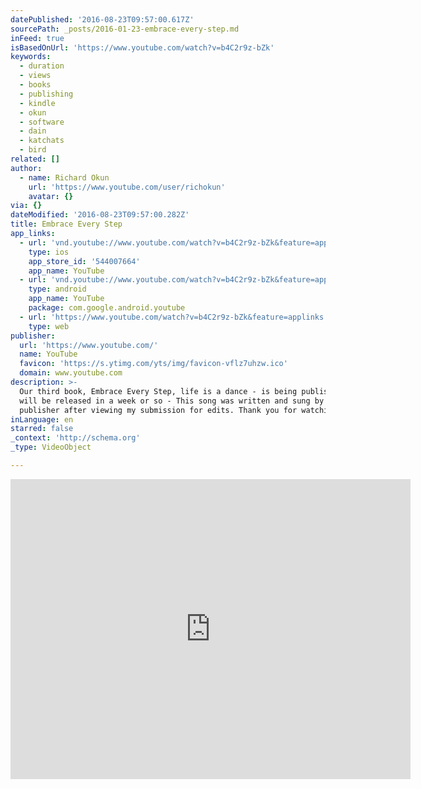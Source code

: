```yaml
---
datePublished: '2016-08-23T09:57:00.617Z'
sourcePath: _posts/2016-01-23-embrace-every-step.md
inFeed: true
isBasedOnUrl: 'https://www.youtube.com/watch?v=b4C2r9z-bZk'
keywords:
  - duration
  - views
  - books
  - publishing
  - kindle
  - okun
  - software
  - dain
  - katchats
  - bird
related: []
author:
  - name: Richard Okun
    url: 'https://www.youtube.com/user/richokun'
    avatar: {}
via: {}
dateModified: '2016-08-23T09:57:00.282Z'
title: Embrace Every Step
app_links:
  - url: 'vnd.youtube://www.youtube.com/watch?v=b4C2r9z-bZk&feature=applinks'
    type: ios
    app_store_id: '544007664'
    app_name: YouTube
  - url: 'vnd.youtube://www.youtube.com/watch?v=b4C2r9z-bZk&feature=applinks'
    type: android
    app_name: YouTube
    package: com.google.android.youtube
  - url: 'https://www.youtube.com/watch?v=b4C2r9z-bZk&feature=applinks'
    type: web
publisher:
  url: 'https://www.youtube.com/'
  name: YouTube
  favicon: 'https://s.ytimg.com/yts/img/favicon-vflz7uhzw.ico'
  domain: www.youtube.com
description: >-
  Our third book, Embrace Every Step, life is a dance - is being published and
  will be released in a week or so - This song was written and sung by my
  publisher after viewing my submission for edits. Thank you for watching.
inLanguage: en
starred: false
_context: 'http://schema.org'
_type: VideoObject

---
```

<iframe src="https://cdn.embedly.com/widgets/media.html?src=https%3A%2F%2Fwww.youtube.com%2Fembed%2Fb4C2r9z-bZk%3Ffeature%3Doembed&amp;url=https%3A%2F%2Fwww.youtube.com%2Fwatch%3Fv%3Db4C2r9z-bZk&amp;image=https%3A%2F%2Fi.ytimg.com%2Fvi%2Fb4C2r9z-bZk%2Fhqdefault.jpg&amp;key=b7d04c9b404c499eba89ee7072e1c4f7&amp;type=text%2Fhtml&amp;schema=youtube" width="640" height="480" scrolling="no" frameborder="0" allowfullscreen="allowfullscreen" style=""></iframe>